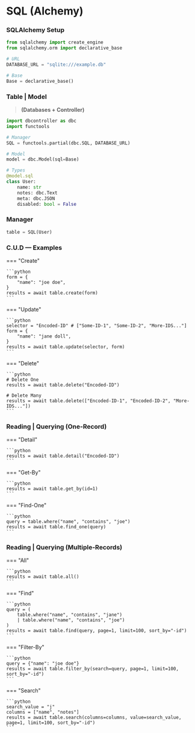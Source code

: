 # **SQL** (Alchemy)

### **SQLAlchemy** Setup

```python
from sqlalchemy import create_engine
from sqlalchemy.orm import declarative_base

# URL
DATABASE_URL = "sqlite:///example.db"

# Base
Base = declarative_base()
```

### **Table** | Model

> **(Databases + Controller)**

```python
import dbcontroller as dbc
import functools

# Manager
SQL = functools.partial(dbc.SQL, DATABASE_URL)

# Model
model = dbc.Model(sql=Base)

# Types
@model.sql
class User:
    name: str
    notes: dbc.Text
    meta: dbc.JSON
    disabled: bool = False
```

### **Manager**

```python
table = SQL(User)
```

### **C.U.D** — Examples

=== "Create"

    ```python
    form = {
        "name": "joe doe",
    }
    results = await table.create(form)
    ```

=== "Update"

    ```python
    selector = "Encoded-ID" # ["Some-ID-1", "Some-ID-2", "More-IDS..."]
    form = {
        "name": "jane doll",
    }
    results = await table.update(selector, form)
    ```

=== "Delete"

    ```python
    # Delete One
    results = await table.delete("Encoded-ID")

    # Delete Many
    results = await table.delete(["Encoded-ID-1", "Encoded-ID-2", "More-IDS..."])
    ```

### **Reading** | Querying (**One**-Record)

=== "Detail"

    ```python
    results = await table.detail("Encoded-ID")
    ```

=== "Get-By"

    ```python
    results = await table.get_by(id=1)
    ```

=== "Find-One"

    ```python
    query = table.where("name", "contains", "joe")
    results = await table.find_one(query)
    ```

### **Reading** | Querying (**Multiple**-Records)

=== "All"

    ```python
    results = await table.all()
    ```

=== "Find"

    ```python
    query = (
        table.where("name", "contains", "jane")
        | table.where("name", "contains", "joe")
    )
    results = await table.find(query, page=1, limit=100, sort_by="-id")
    ```

=== "Filter-By"

    ```python
    query = {"name": "joe doe"}
    results = await table.filter_by(search=query, page=1, limit=100, sort_by="-id")
    ```

=== "Search"

    ```python
    search_value = "j"
    columns = ["name", "notes"]
    results = await table.search(columns=columns, value=search_value, page=1, limit=100, sort_by="-id")
    ```
